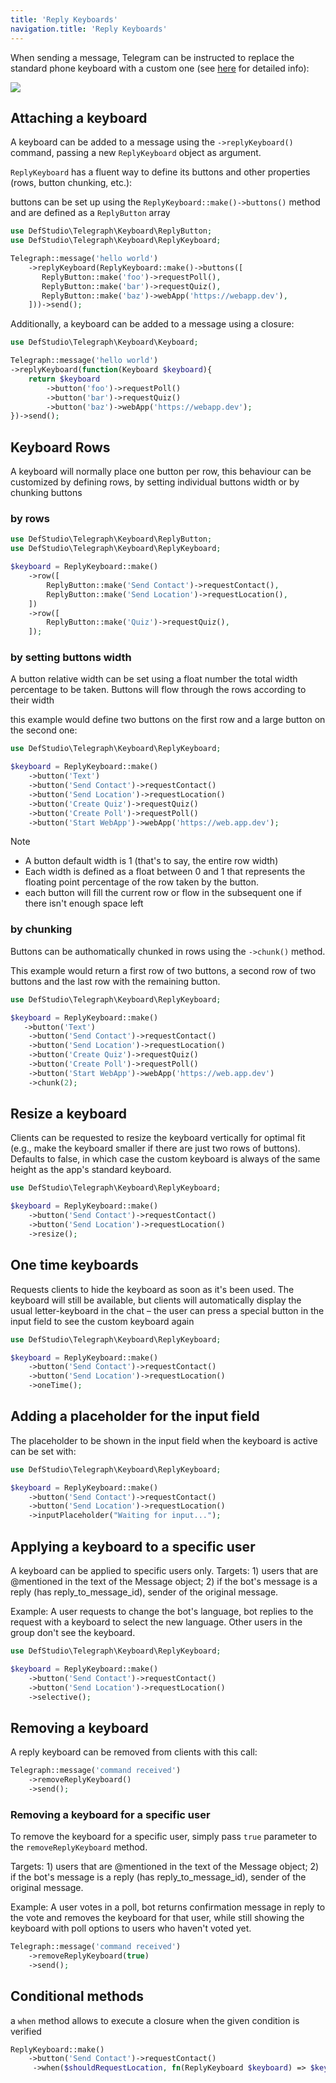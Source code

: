 ```yaml
---
title: 'Reply Keyboards'
navigation.title: 'Reply Keyboards'
---
```


When sending a message, Telegram can be instructed to replace the standard phone keyboard with a custom one (see [here](https://core.telegram.org/bots#keyboards) for detailed info):

<img src="/img/screenshots/reply-keyboard.jpeg" />

## Attaching a keyboard

A keyboard can be added to a message using the `->replyKeyboard()` command, passing a new `ReplyKeyboard` object as argument.

`ReplyKeyboard` has a fluent way to define its buttons and other properties (rows, button chunking, etc.):

buttons can be set up using the `ReplyKeyboard::make()->buttons()` method and are defined as a `ReplyButton` array

```php
use DefStudio\Telegraph\Keyboard\ReplyButton;
use DefStudio\Telegraph\Keyboard\ReplyKeyboard;

Telegraph::message('hello world')
    ->replyKeyboard(ReplyKeyboard::make()->buttons([
       ReplyButton::make('foo')->requestPoll(),
       ReplyButton::make('bar')->requestQuiz(),
       ReplyButton::make('baz')->webApp('https://webapp.dev'),
    ]))->send();
```

Additionally, a keyboard can be added to a message using a closure:

```php
use DefStudio\Telegraph\Keyboard\Keyboard;

Telegraph::message('hello world')
->replyKeyboard(function(Keyboard $keyboard){
    return $keyboard
        ->button('foo')->requestPoll()
        ->button('bar')->requestQuiz()
        ->button('baz')->webApp('https://webapp.dev');
})->send();
```

## Keyboard Rows

A keyboard will normally place one button per row, this behaviour can be customized by defining rows, by setting individual buttons width or by chunking buttons

### by rows

```php
use DefStudio\Telegraph\Keyboard\ReplyButton;
use DefStudio\Telegraph\Keyboard\ReplyKeyboard;

$keyboard = ReplyKeyboard::make()
    ->row([
        ReplyButton::make('Send Contact')->requestContact(),
        ReplyButton::make('Send Location')->requestLocation(),
    ])
    ->row([
        ReplyButton::make('Quiz')->requestQuiz(),
    ]);
```

### by setting buttons width

A button relative width can be set using a float number the total width percentage to be taken. Buttons will flow through the rows according to their width

this example would define two buttons on the first row and a large button on the second one:

```php
use DefStudio\Telegraph\Keyboard\ReplyKeyboard;

$keyboard = ReplyKeyboard::make()
    ->button('Text')
    ->button('Send Contact')->requestContact()
    ->button('Send Location')->requestLocation()
    ->button('Create Quiz')->requestQuiz()
    ->button('Create Poll')->requestPoll()
    ->button('Start WebApp')->webApp('https://web.app.dev');
```


> [!Note]
> - A button default width is 1 (that's to say, the entire row width)
> - Each width is defined as a float between 0 and 1 that represents the floating point percentage of the row taken by the button.
> - each button will fill the current row or flow in the subsequent one if there isn't enough space left




### by chunking

Buttons can be authomatically chunked in rows using the `->chunk()` method.

This example would return a first row of two buttons, a second row of two buttons and the last row with the remaining button.

```php
use DefStudio\Telegraph\Keyboard\ReplyKeyboard;

$keyboard = ReplyKeyboard::make()
   ->button('Text')
    ->button('Send Contact')->requestContact()
    ->button('Send Location')->requestLocation()
    ->button('Create Quiz')->requestQuiz()
    ->button('Create Poll')->requestPoll()
    ->button('Start WebApp')->webApp('https://web.app.dev')
    ->chunk(2);
```

## Resize a keyboard

Clients can be requested to resize the keyboard vertically for optimal fit (e.g., make the keyboard smaller if there are just two rows of buttons). Defaults to false, in which case the custom keyboard is always of the same height as the app's standard keyboard.

```php
use DefStudio\Telegraph\Keyboard\ReplyKeyboard;

$keyboard = ReplyKeyboard::make()
    ->button('Send Contact')->requestContact()
    ->button('Send Location')->requestLocation()
    ->resize();
```

## One time keyboards

Requests clients to hide the keyboard as soon as it's been used. The keyboard will still be available, but clients will automatically display the usual letter-keyboard in the chat – the user can press a special button in the input field to see the custom keyboard again

```php
use DefStudio\Telegraph\Keyboard\ReplyKeyboard;

$keyboard = ReplyKeyboard::make()
    ->button('Send Contact')->requestContact()
    ->button('Send Location')->requestLocation()
    ->oneTime();
```

## Adding a placeholder for the input field

The placeholder to be shown in the input field when the keyboard is active can be set with:

```php
use DefStudio\Telegraph\Keyboard\ReplyKeyboard;

$keyboard = ReplyKeyboard::make()
    ->button('Send Contact')->requestContact()
    ->button('Send Location')->requestLocation()
    ->inputPlaceholder("Waiting for input...");
```

## Applying a keyboard to a specific user

A keyboard can be applied to specific users only. Targets: 1) users that are @mentioned in the text of the Message object; 2) if the bot's message is a reply (has reply_to_message_id), sender of the original message.

Example: A user requests to change the bot's language, bot replies to the request with a keyboard to select the new language. Other users in the group don't see the keyboard.

```php
use DefStudio\Telegraph\Keyboard\ReplyKeyboard;

$keyboard = ReplyKeyboard::make()
    ->button('Send Contact')->requestContact()
    ->button('Send Location')->requestLocation()
    ->selective();
```

## Removing a keyboard

A reply keyboard can be removed from clients with this call:

```php
Telegraph::message('command received')
    ->removeReplyKeyboard()
    ->send();
```

### Removing a keyboard for a specific user

To remove the keyboard for a specific user, simply pass `true` parameter to the `removeReplyKeyboard` method.

Targets: 1) users that are @mentioned in the text of the Message object; 2) if the bot's message is a reply (has reply_to_message_id), sender of the original message.

Example: A user votes in a poll, bot returns confirmation message in reply to the vote and removes the keyboard for that user, while still showing the keyboard with poll options to users who haven't voted yet.

```php
Telegraph::message('command received')
    ->removeReplyKeyboard(true)
    ->send();
```

## Conditional methods

a `when` method allows to execute a closure when the given condition is verified

```php
ReplyKeyboard::make()
    ->button('Send Contact')->requestContact()
     ->when($shouldRequestLocation, fn(ReplyKeyboard $keyboard) => $keyboard->button('Send Location')->requestLocation())
```
